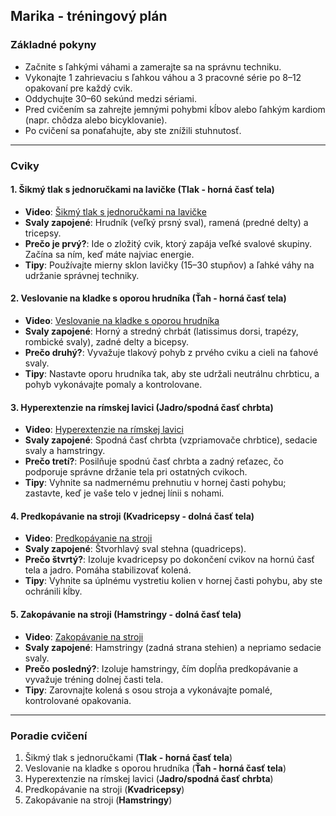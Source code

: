 ## **Marika - tréningový plán**


### **Základné pokyny**
- Začnite s ľahkými váhami a zamerajte sa na správnu techniku.
- Vykonajte 1 zahrievaciu s ľahkou váhou a 3 pracovné série po 8–12 opakovaní pre každý cvik.
- Oddychujte 30–60 sekúnd medzi sériami.
- Pred cvičením sa zahrejte jemnými pohybmi kĺbov alebo ľahkým kardiom (napr. chôdza alebo bicyklovanie).
- Po cvičení sa ponaťahujte, aby ste znížili stuhnutosť.

---

### **Cviky**

#### **1. Šikmý tlak s jednoručkami na lavičke (Tlak - horná časť tela)**  
- **Video**: [Šikmý tlak s jednoručkami na lavičke](https://youtu.be/5CECBjd7HLQ?si=x4hprpCKwQYILVY6)
- **Svaly zapojené**: Hrudník (veľký prsný sval), ramená (predné delty) a tricepsy.  
- **Prečo je prvý?**: Ide o zložitý cvik, ktorý zapája veľké svalové skupiny. Začína sa ním, keď máte najviac energie.  
- **Tipy**: Používajte mierny sklon lavičky (15–30 stupňov) a ľahké váhy na udržanie správnej techniky.
  

#### **2. Veslovanie na kladke s oporou hrudníka (Ťah - horná časť tela)**  
- **Video**: [Veslovanie na kladke s oporou hrudníka](https://youtu.be/UCXxvVItLoM?si=nvO7EfeTcnCvhGOO)
- **Svaly zapojené**: Horný a stredný chrbát (latissimus dorsi, trapézy, rombické svaly), zadné delty a bicepsy.  
- **Prečo druhý?**: Vyvažuje tlakový pohyb z prvého cviku a cieli na ťahové svaly.  
- **Tipy**: Nastavte oporu hrudníka tak, aby ste udržali neutrálnu chrbticu, a pohyb vykonávajte pomaly a kontrolovane.  


#### **3. Hyperextenzie na rímskej lavici (Jadro/spodná časť chrbta)**  
- **Video**: [Hyperextenzie na rímskej lavici](https://youtu.be/5_ejbGfdAQE?si=Jt7YZumREHXSHVVE)
- **Svaly zapojené**: Spodná časť chrbta (vzpriamovače chrbtice), sedacie svaly a hamstringy.  
- **Prečo tretí?**: Posilňuje spodnú časť chrbta a zadný reťazec, čo podporuje správne držanie tela pri ostatných cvikoch.  
- **Tipy**: Vyhnite sa nadmernému prehnutiu v hornej časti pohybu; zastavte, keď je vaše telo v jednej línii s nohami.  


#### **4. Predkopávanie na stroji (Kvadricepsy - dolná časť tela)**  
- **Video**: [Predkopávanie na stroji](https://youtu.be/m0FOpMEgero?si=QoiEHPYpBXGONU4X)
- **Svaly zapojené**: Štvorhlavý sval stehna (quadriceps).  
- **Prečo štvrtý?**: Izoluje kvadricepsy po dokončení cvikov na hornú časť tela a jadro. Pomáha stabilizovať kolená.  
- **Tipy**: Vyhnite sa úplnému vystretiu kolien v hornej časti pohybu, aby ste ochránili kĺby.  


#### **5. Zakopávanie na stroji (Hamstringy - dolná časť tela)**  
- **Video**: [Zakopávanie na stroji](https://youtu.be/Orxowest56U?si=7atXQewMNiBKGgO7)
- **Svaly zapojené**: Hamstringy (zadná strana stehien) a nepriamo sedacie svaly.  
- **Prečo posledný?**: Izoluje hamstringy, čím dopĺňa predkopávanie a vyvažuje tréning dolnej časti tela.  
- **Tipy**: Zarovnajte kolená s osou stroja a vykonávajte pomalé, kontrolované opakovania.  

---

### **Poradie cvičení**
1. Šikmý tlak s jednoručkami (**Tlak - horná časť tela**)  
2. Veslovanie na kladke s oporou hrudníka (**Ťah - horná časť tela**)  
3. Hyperextenzie na rímskej lavici (**Jadro/spodná časť chrbta**)  
4. Predkopávanie na stroji (**Kvadricepsy**)  
5. Zakopávanie na stroji (**Hamstringy**)  

